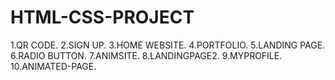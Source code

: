 # HTML-CSS-PROJECT
1.QR CODE.
2.SIGN UP.
3.HOME WEBSITE.
4.PORTFOLIO.
5.LANDING PAGE.
6.RADIO BUTTON.
7.ANIMSITE.
8.LANDINGPAGE2.
9.MYPROFILE.
10.ANIMATED-PAGE.

